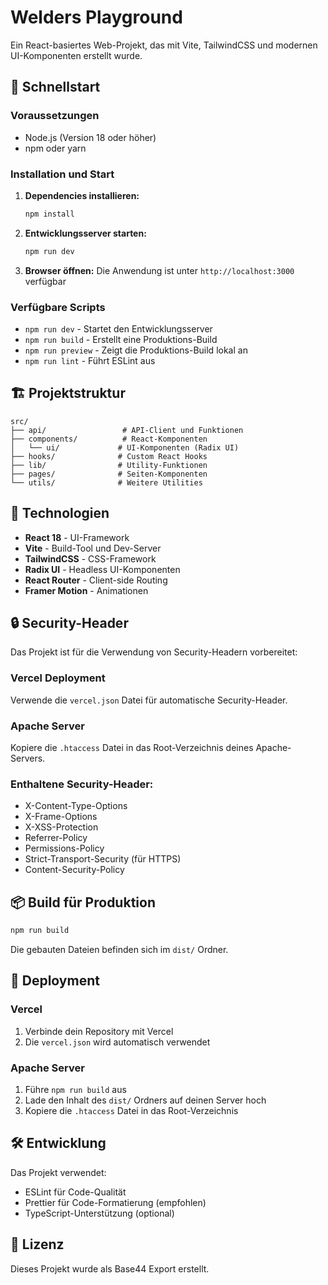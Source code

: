  # Welders Playground 

Ein React-basiertes Web-Projekt, das mit Vite, TailwindCSS und modernen UI-Komponenten erstellt wurde.

## 🚀 Schnellstart

### Voraussetzungen
- Node.js (Version 18 oder höher)
- npm oder yarn

### Installation und Start

1. **Dependencies installieren:**
   ```bash
   npm install
   ```

2. **Entwicklungsserver starten:**
   ```bash
   npm run dev
   ```
3. **Browser öffnen:**
   Die Anwendung ist unter `http://localhost:3000` verfügbar

### Verfügbare Scripts

- `npm run dev` - Startet den Entwicklungsserver
- `npm run build` - Erstellt eine Produktions-Build
- `npm run preview` - Zeigt die Produktions-Build lokal an
- `npm run lint` - Führt ESLint aus

## 🏗️ Projektstruktur

```
src/
├── api/                 # API-Client und Funktionen
├── components/          # React-Komponenten
│   └── ui/             # UI-Komponenten (Radix UI)
├── hooks/              # Custom React Hooks
├── lib/                # Utility-Funktionen
├── pages/              # Seiten-Komponenten
└── utils/              # Weitere Utilities
```

## 🎨 Technologien

- **React 18** - UI-Framework
- **Vite** - Build-Tool und Dev-Server
- **TailwindCSS** - CSS-Framework
- **Radix UI** - Headless UI-Komponenten
- **React Router** - Client-side Routing
- **Framer Motion** - Animationen

## 🔒 Security-Header

Das Projekt ist für die Verwendung von Security-Headern vorbereitet:

### Vercel Deployment
Verwende die `vercel.json` Datei für automatische Security-Header.

### Apache Server
Kopiere die `.htaccess` Datei in das Root-Verzeichnis deines Apache-Servers.

### Enthaltene Security-Header:
- X-Content-Type-Options
- X-Frame-Options
- X-XSS-Protection
- Referrer-Policy
- Permissions-Policy
- Strict-Transport-Security (für HTTPS)
- Content-Security-Policy

## 📦 Build für Produktion

```bash
npm run build
```

Die gebauten Dateien befinden sich im `dist/` Ordner.

## 🚀 Deployment

### Vercel
1. Verbinde dein Repository mit Vercel
2. Die `vercel.json` wird automatisch verwendet

### Apache Server
1. Führe `npm run build` aus
2. Lade den Inhalt des `dist/` Ordners auf deinen Server hoch
3. Kopiere die `.htaccess` Datei in das Root-Verzeichnis

## 🛠️ Entwicklung

Das Projekt verwendet:
- ESLint für Code-Qualität
- Prettier für Code-Formatierung (empfohlen)
- TypeScript-Unterstützung (optional)

## 📝 Lizenz

Dieses Projekt wurde als Base44 Export erstellt.